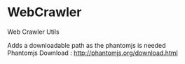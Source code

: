# WebCrawler
Web Crawler Utils

Adds a downloadable path as the phantomjs is needed<br>
Phantomjs Download : http://phantomjs.org/download.html
